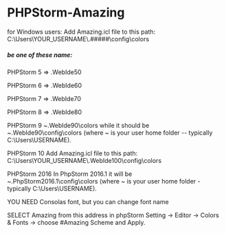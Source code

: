 # PHPStorm-Amazing

for Windows users:
Add Amazing.icl  file to this path:
C:\Users\YOUR_USERNAME\\.#####\config\colors
##### be one of these name:
PHPStorm 5 => .WebIde50 

PHPStorm 6 => .WebIde60 

PHPStorm 7 => .WebIde70 

PHPStorm 8 => .WebIde80 

PHPStorm 9
~\.WebIde90\colors while it should be ~\.WebIde90\config\colors (where ~ is your user home folder -- typically C:\Users\USERNAME).

PHPStorm 10
Add Amazing.icl  file to this path:
C:\Users\YOUR_USERNAME\\.WebIde100\config\colors

PHPStorm 2016
In PhpStorm 2016.1 it will be ~\.PhpStorm2016.1\config\colors (where ~ is your user home folder - typically C:\Users\USERNAME).

YOU NEED Consolas font, but you can change font name

SELECT Amazing from this address in phpStorm
Setting -> Editor -> Colors & Fonts -> choose #Amazing Scheme and Apply.


